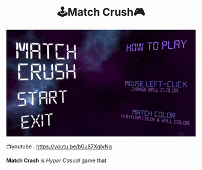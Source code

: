 
<h1 align="center"> 🕹Match Crush🎮 </h1>
  
![](./img/2021-12-24_095552.jpg)

📺youtube : https://youtu.be/b0u87XglvNg

**Match Crash** is _Hyper Casual_ game that 
